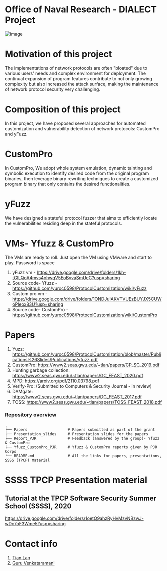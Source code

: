 # Office of Naval Research - DIALECT Project
![image](https://user-images.githubusercontent.com/68829206/151620115-50a76a50-b9cc-4a4d-97af-d911bb4911eb.png)

# Motivation of this project
The implementations of network protocols are often "bloated" due to various users' needs and complex environment for deployment. The continual expansion of program features contribute to not only growing complexity but also increased the attack surface, making the maintenance of network protocol security very challenging.

# Composition of this project
In this project, we have proposed several approaches for automated customization and vulnerability detection of network protocols: CustomPro and yFuzz.

# CustomPro
In CustomPro, We adopt whole system emulation, dynamic tainting and symbolic execution to identify desired code from the original program binaries, then leverage binary rewriting techniques to create a customized program binary that only contains the desired functionalities.

# yFuzz
We have designed a stateful protocol fuzzer that aims to efficiently locate the vulnerabilities residing deep in the stateful protocols.

# VMs- Yfuzz & CustomPro
The VMs are ready to roll. Just open the VM using VMware and start to play. 
Password is space

1. yFuzz vm - https://drive.google.com/drive/folders/1kh-tGILQoA4mvs4ohwqV5EoBvvaSmUeC?usp=sharing
2. Source code- Yfuzz - https://github.com/yuroc0598/ProtocolCustomization/wiki/yFuzz
3. Custom pro vm - https://drive.google.com/drive/folders/1ONDJuIAKVTVUEzBUYJX5CUWoPleox83U?usp=sharing 
4. Source code- CustomPro - https://github.com/yuroc0598/ProtocolCustomization/wiki/CustomPro

# Papers
1. Yuzz: https://github.com/yuroc0598/ProtocolCustomization/blob/master/Publications%26Slides/Publications/yfuzz.pdf
2. CustomPro: https://www2.seas.gwu.edu/~tlan/papers/CP_SC_2019.pdf
3. Hunting garbage collection: https://www2.seas.gwu.edu/~tlan/papers/GC_FEAST_2020.pdf
4. MPD: https://arxiv.org/pdf/2110.03798.pdf
5. Verify-Pro:  (Submitted to Computers & Security Journal - in review)
6. DAMgate: https://www2.seas.gwu.edu/~tlan/papers/DG_FEAST_2017.pdf
7. TOSS: https://www2.seas.gwu.edu/~tlan/papers/TOSS_FEAST_2018.pdf

### Repository overview 
    .
    ├── Papers                  # Papers submitted as part of the grant
    ├── Presentation_slides     # Presentation slides for the papers
    ├── Report_PJR              # Feedback (answered by the group)- Yfuzz & CustomPro
    ├── Yfuzz_CustomPro_PJR     # Yfuzz & CustomPro reports given by PJR Corps
    └── README.md               # All the links for papers, presentations, SSSS (TPCP) Material

# SSSS TPCP Presentation material
##  Tutorial at the TPCP Software Security Summer School (SSSS), 2020
https://drive.google.com/drive/folders/1oetQ9ahzRyHvMzvNBzwJ-wDc7oF3Wme5?usp=sharing

# Contact info
1. [Tian Lan](https://www2.seas.gwu.edu/~tlan/)
2. [Guru Venkataramani](https://www2.seas.gwu.edu/~guruv/)
